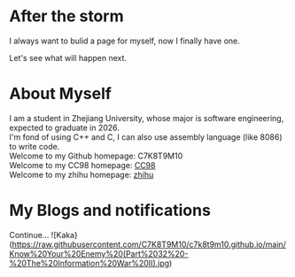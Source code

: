 # After the storm
I always want to bulid a page for myself, now I finally have one.  

Let's see what will happen next.  

# About Myself
I am a student in Zhejiang University, whose major is software engineering, expected to graduate in 2026.  
I'm fond of using C++ and C, I can also use assembly language (like 8086) to write code.  
Welcome to my Github homepage: C7K8T9M10  
Welcome to my CC98 homepage: [CC98](https://www.cc98.org/user/id/700872)  
Welcome to my zhihu homepage: [zhihu](https://www.zhihu.com/people/wang-zi-wen-82-66)  

# My Blogs and notifications
Continue...
![Kaka}(https://raw.githubusercontent.com/C7K8T9M10/c7k8t9m10.github.io/main/Know%20Your%20Enemy%20(Part%2032%20-%20The%20Information%20War%20II).jpg)
